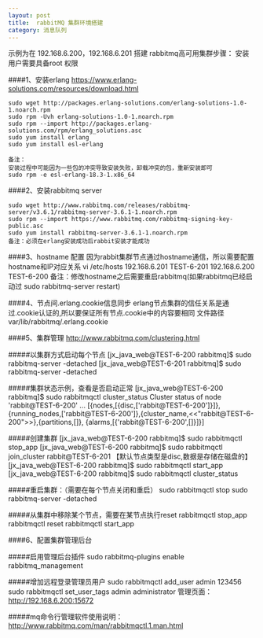 ```yaml
---
layout: post
title:  rabbitMQ 集群环境搭建
category: 消息队列
---
```



示例为在 192.168.6.200，192.168.6.201 搭建 rabbitmq高可用集群步骤：
安装用户需要具备root 权限

####1、安装erlang
	https://www.erlang-solutions.com/resources/download.html
 
	sudo wget http://packages.erlang-solutions.com/erlang-solutions-1.0-1.noarch.rpm
	sudo rpm -Uvh erlang-solutions-1.0-1.noarch.rpm
	sudo rpm --import http://packages.erlang-solutions.com/rpm/erlang_solutions.asc
	sudo yum install erlang
	sudo yum install esl-erlang

	备注：
	安装过程中可能因为一些包的冲突导致安装失败，卸载冲突的包，重新安装即可
	sudo rpm -e esl-erlang-18.3-1.x86_64

####2、安装rabbitmq server

	sudo wget http://www.rabbitmq.com/releases/rabbitmq-server/v3.6.1/rabbitmq-server-3.6.1-1.noarch.rpm
	sudo rpm --import https://www.rabbitmq.com/rabbitmq-signing-key-public.asc
	sudo yum install rabbitmq-server-3.6.1-1.noarch.rpm
	备注：必须在erlang安装成功后rabbit安装才能成功

####3、hostname 配置
	因为rabbit集群节点通过hostname通信，所以需要配置hostname和IP对应关系
	vi  /etc/hosts
	192.168.6.201  TEST-6-201
	192.168.6.200  TEST-6-200
	备注：修改hostname之后需要重启rabbitmq(如果rabbitmq已经启动过 sudo rabbitmq-server restart)

####4、节点间.erlang.cookie信息同步
	erlang节点集群的信任关系是通过.cookie认证的,所以要保证所有节点.cookie中的内容要相同
	文件路径 var/lib/rabbitmq/.erlang.cookie

####5、集群管理 http://www.rabbitmq.com/clustering.html

#####以集群方式启动每个节点
	[jx_java_web@TEST-6-200 rabbitmq]$ sudo rabbitmq-server -detached
	[jx_java_web@TEST-6-201 rabbitmq]$ sudo rabbitmq-server -detached
	
#####集群状态示例，查看是否启动正常
	[jx_java_web@TEST-6-200 rabbitmq]$ sudo rabbitmqctl cluster_status
	Cluster status of node 'rabbit@TEST-6-200' ...
	[{nodes,[{disc,['rabbit@TEST-6-200']}]},{running_nodes,['rabbit@TEST-6-200']},{cluster_name,<<"rabbit@TEST-6-200">>},{partitions,[]},
 	{alarms,[{'rabbit@TEST-6-200',[]}]}]

#####创建集群
	[jx_java_web@TEST-6-200 rabbitmq]$ sudo rabbitmqctl stop_app 
	[jx_java_web@TEST-6-200 rabbitmq]$  sudo rabbitmqctl join_cluster rabbit@TEST-6-201 【默认节点类型是disc,数据是存储在磁盘的】
	[jx_java_web@TEST-6-200 rabbitmq]$ sudo rabbitmqctl start_app
	[jx_java_web@TEST-6-200 rabbitmq]$ sudo rabbitmqctl cluster_status
	
#####重启集群：（需要在每个节点关闭和重启）
	sudo rabbitmqctl stop
	sudo rabbitmq-server -detached
	
#####从集群中移除某个节点，需要在某节点执行reset
	rabbitmqctl stop_app
	rabbitmqctl reset
rabbitmqctl start_app

####6、配置集群管理后台

#####启用管理后台插件
	sudo rabbitmq-plugins enable rabbitmq_management
	
#####增加远程登录管理员用户
	sudo rabbitmqctl  add_user  admin 123456
	sudo rabbitmqctl  set_user_tags  admin  administrator
	管理页面：http://192.168.6.200:15672 

#####mq命令行管理软件使用说明：
	http://www.rabbitmq.com/man/rabbitmqctl.1.man.html










 